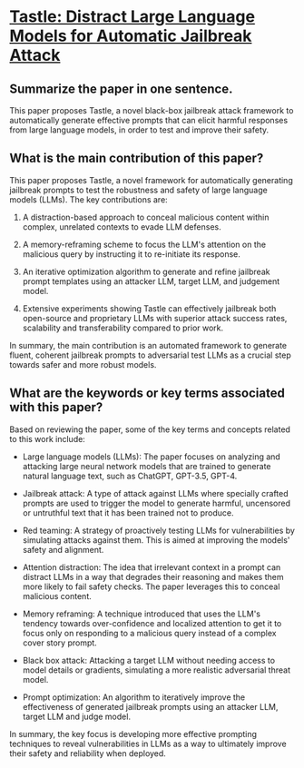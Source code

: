 # [Tastle: Distract Large Language Models for Automatic Jailbreak Attack](https://arxiv.org/abs/2403.08424)

## Summarize the paper in one sentence.

 This paper proposes Tastle, a novel black-box jailbreak attack framework to automatically generate effective prompts that can elicit harmful responses from large language models, in order to test and improve their safety.


## What is the main contribution of this paper?

 This paper proposes Tastle, a novel framework for automatically generating jailbreak prompts to test the robustness and safety of large language models (LLMs). The key contributions are:

1. A distraction-based approach to conceal malicious content within complex, unrelated contexts to evade LLM defenses. 

2. A memory-reframing scheme to focus the LLM's attention on the malicious query by instructing it to re-initiate its response.

3. An iterative optimization algorithm to generate and refine jailbreak prompt templates using an attacker LLM, target LLM, and judgement model.

4. Extensive experiments showing Tastle can effectively jailbreak both open-source and proprietary LLMs with superior attack success rates, scalability and transferability compared to prior work.

In summary, the main contribution is an automated framework to generate fluent, coherent jailbreak prompts to adversarial test LLMs as a crucial step towards safer and more robust models.


## What are the keywords or key terms associated with this paper?

 Based on reviewing the paper, some of the key terms and concepts related to this work include:

- Large language models (LLMs): The paper focuses on analyzing and attacking large neural network models that are trained to generate natural language text, such as ChatGPT, GPT-3.5, GPT-4.

- Jailbreak attack: A type of attack against LLMs where specially crafted prompts are used to trigger the model to generate harmful, uncensored or untruthful text that it has been trained not to produce. 

- Red teaming: A strategy of proactively testing LLMs for vulnerabilities by simulating attacks against them. This is aimed at improving the models' safety and alignment.

- Attention distraction: The idea that irrelevant context in a prompt can distract LLMs in a way that degrades their reasoning and makes them more likely to fail safety checks. The paper leverages this to conceal malicious content.  

- Memory reframing: A technique introduced that uses the LLM's tendency towards over-confidence and localized attention to get it to focus only on responding to a malicious query instead of a complex cover story prompt.

- Black box attack: Attacking a target LLM without needing access to model details or gradients, simulating a more realistic adversarial threat model.

- Prompt optimization: An algorithm to iteratively improve the effectiveness of generated jailbreak prompts using an attacker LLM, target LLM and judge model.

In summary, the key focus is developing more effective prompting techniques to reveal vulnerabilities in LLMs as a way to ultimately improve their safety and reliability when deployed.
